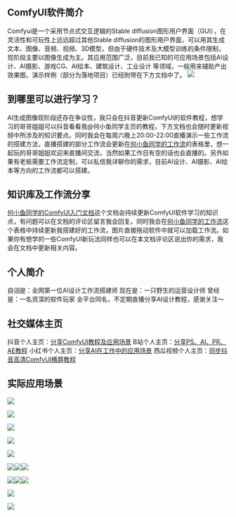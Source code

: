 ## ComfyUI软件简介

Comfyui是一个采用节点式交互逻辑的Stable diffusion图形用户界面（GUI），在灵活性和可玩性上远远超过其他Stable diffusion的图形用户界面，可以用其生成文本、图像、音频、视频、3D模型，但由于硬件技术及大模型训练的条件限制，现阶段主要以图像生成为主。其应用范围广泛，目前我已知的可应用场景包括AI设计、AI摄影、游戏CG、AI绘本、建筑设计、工业设计 等领域，一般用来辅助产出效果图，演示样例（部分为落地项目）已经附带在下方文档中了。
![](https://sli4b6l3vs.feishu.cn/space/api/box/stream/download/asynccode/?code=NTlmODFiNmFjNDM1ZjA5OWY0NjFiNTY3ZjMwODU3NTVfenRNcThLT0R1VFhhTlliQ25Qd2l1eXBRYUxjcHhKYXpfVG9rZW46S2VnY2JURFRNb1JFQjZ4NW4ydmNRUWF4bmVIXzE3MDY3MDc5OTI6MTcwNjcxMTU5Ml9WNA)

## 到哪里可以进行学习？

AI生成图像现阶段还存在争议性，我只会在抖音更新ComfyUI的软件教程，想学习的哥哥姐姐可以抖音看看我@何小鱼同学主页的教程，下方文档也会随时更新视频中所涉及的知识要点。同时我会在每周六晚上20:00-22:00直播演示一些工作流的搭建方法，直播搭建的部分工作流会更新在[何小鱼同学的工作流](https://sli4b6l3vs.feishu.cn/docx/DEAqdQR7coK5p3xwRvIc1DHlnNg?from=from_copylink)的表格里，想一起玩的哥哥姐姐欢迎来直播间交流，当然如果工作日有空的话也会直播的。另外如果有老板需要工作流定制，可以私信我详聊你的需求，目前AI设计、AI摄影、AI绘本等方向的工作流都可以搭建。

## 知识库及工作流分享

[何小鱼同学的ComfyUI入门文档](https://sli4b6l3vs.feishu.cn/docx/UORRdL8apoS0b3x1CLAc34gJnBe)这个文档会持续更新ComfyUI软件学习的知识点，有问题可以在文档的评论区留言我会回复。同时我会在[何小鱼同学的工作流](https://sli4b6l3vs.feishu.cn/docx/DEAqdQR7coK5p3xwRvIc1DHlnNg?from=from_copylink)这个表格中持续更新我搭建好的工作流，图片直接拖动软件中就可以加载工作流。如果你有想学的一些ComfyUI新玩法同样也可以在本文档评论区说出你的需求，我会在文档中更新相关内容。

## 个人简介

自诩是：全网第一位AI设计工作流搭建师
现在是：一只野生的运营设计师
曾经是：一名资深的软件玩家
全平台同名，不定期直播分享AI设计教程，感谢关注～

## 社交媒体主页

抖音个人主页：[分享ComfyUI教程及应用场景](https://www.douyin.com/user/MS4wLjABAAAAT3F8KSN4icautpv2aNyMdbFUpAmBkxBzmffNTYBHcmc)
B站个人主页：[分享PS、AI、PR、AE教程](https://space.bilibili.com/371873812)
小红书个人主页：[分享AI在工作中的应用场景](https://www.xiaohongshu.com/user/profile/5c41893d0000000005039b64?xhsshare=CopyLink&appuid=5c41893d0000000005039b64&apptime=1705247696)
西瓜视频个人主页：[同步抖音高清ComfyUI横屏教程](https://www.ixigua.com/home/2669225149733667?utm_source=xiguastudio)

## 实际应用场景

![](https://sli4b6l3vs.feishu.cn/space/api/box/stream/download/asynccode/?code=Yjc4MTcwZjcyMTFiYzc4OWRhZTE5MzM5ZDlhMmZjM2FfQ0hUeDVzQTN5VHpjQkNtR0pLMW1BQjV0U094eFNSNlRfVG9rZW46TkdYMGJLZlRQbzVnZkh4VmJwT2MySlBEbnRkXzE3MDY3MDc5OTI6MTcwNjcxMTU5Ml9WNA)

![](https://sli4b6l3vs.feishu.cn/space/api/box/stream/download/asynccode/?code=MWZkNzQ2MDJlMDY1NjY5MDI0ODFjZGFlYWJhYWVkZGRfZTZlR2dRWnRqRWxBRFZJR1o4Z3FERXlFQlJnSkdsZk5fVG9rZW46TkRUa2JwNEpxb21YYTN4Z3hSQmNxZUFkbjNjXzE3MDY3MDc5OTI6MTcwNjcxMTU5Ml9WNA)

![](https://sli4b6l3vs.feishu.cn/space/api/box/stream/download/asynccode/?code=ZjlmYmE5OGNhNWY3YjliNzVkMWUzNWM5NGRlMGE1ZDVfUGp0bXBzTXZYUTEyMTZEcXVWUUZyWDVxQ1d3QjR3eXFfVG9rZW46RlZwVmJBYUxNb09WQ1B4TEhkSmNzRVE2bmxnXzE3MDY3MDc5OTI6MTcwNjcxMTU5Ml9WNA)

![](https://sli4b6l3vs.feishu.cn/space/api/box/stream/download/asynccode/?code=MmIxN2Y4NmIyYTM1ZDYwZjE1M2U5Y2Y5Y2U1OTFkYzFfeGhOcWtrRmQ1NkhxOUVJeXRLcFljemNSQ28zMW5RS1pfVG9rZW46RHhoYWI1VXFqb2tTZkt4UHBjT2N3S0RGbjJkXzE3MDY3MDc5OTI6MTcwNjcxMTU5Ml9WNA)

![](https://sli4b6l3vs.feishu.cn/space/api/box/stream/download/asynccode/?code=NWMyYWE3NWNhOWU4YmI0MWZjOTNlYjAwNjkxNmY4N2VfZWhleUhkN1pzSlI0OHFhaHp0T3pjaXRBYUVsM3kyQ1FfVG9rZW46RVlOQWJxVEtBb2FUYUJ4NUE4T2NSZld5bnJiXzE3MDY3MDc5OTI6MTcwNjcxMTU5Ml9WNA)

![](https://sli4b6l3vs.feishu.cn/space/api/box/stream/download/asynccode/?code=NGM0YWQyMjFjZmEzZjQzOWI0NDRiY2U5MmIzMThlZTRfNzhEbmVPZDNPaFFCV1BicTY3U0Z1b1BBc0RMN2NjYVRfVG9rZW46U2U5Y2JrcW03b1Ztb3d4Vk1pdWN3MTNHbmtoXzE3MDY3MDc5OTI6MTcwNjcxMTU5Ml9WNA)![](https://sli4b6l3vs.feishu.cn/space/api/box/stream/download/asynccode/?code=NTRlYTc3ZjI1ODM3ZDFkNzdkNTlmNTVkYzA0YmVkMzZfbkFGUGFLYk9BZWhxMXBib1BmUHRkUnZyclU2aDJxSFRfVG9rZW46Q3BBWWJDZVU1b2E2ekF4Z29heWN3ZnVYbkdnXzE3MDY3MDc5OTI6MTcwNjcxMTU5Ml9WNA)![](https://sli4b6l3vs.feishu.cn/space/api/box/stream/download/asynccode/?code=YWMzZWEwZDk0YTBlNjRkYTMzNDNlMDQ0OTQ1ZjM1YWVfTWFteGJwZjd3Mnk3WFl0N3EySnBOVTJGdFpoQkZRbWVfVG9rZW46V0wzeWJDV3l2b2dPZWl4bzFXMWNncFE4blNkXzE3MDY3MDc5OTI6MTcwNjcxMTU5Ml9WNA)

![](https://sli4b6l3vs.feishu.cn/space/api/box/stream/download/asynccode/?code=ODdhYTU0OTgzNjZmODNiMDYyMDcyYWZmODdjNDM2ZDJfTXRLa240WjBRODRzQ0JJSzBXS2xjcVZ5MFpFSXU5eWxfVG9rZW46UVlyemJTNG1wb25ackl4bDExQWNlZzVybkdjXzE3MDY3MDc5OTI6MTcwNjcxMTU5Ml9WNA)![](https://sli4b6l3vs.feishu.cn/space/api/box/stream/download/asynccode/?code=NzY3ZjU0ZDBiMjU4NzdkZGQ3MzQwNDliOTg5MGYzNTBfTVdaWmtJYmNrcFA0M1VOYXROVGQ1QklmQVFscGt1ekFfVG9rZW46U2tNbGIzb0l4bzdaQXN4WWtZeGNXbUptbkdlXzE3MDY3MDc5OTI6MTcwNjcxMTU5Ml9WNA)![](https://sli4b6l3vs.feishu.cn/space/api/box/stream/download/asynccode/?code=ZjBmMWE2YmE4NjBmZWI2ZWFlNGIwNjY2YTAxNzBiMTlfa290eU5PNmM2cWlhTGhLYThXMzQ3ckw1QWNoYXpBS1pfVG9rZW46RklWT2IxQjdUbzNvd254Y2s2OGMxZlRNbkhiXzE3MDY3MDc5OTI6MTcwNjcxMTU5Ml9WNA)

![](https://sli4b6l3vs.feishu.cn/space/api/box/stream/download/asynccode/?code=OTFlNTgwOGYwY2E1N2NkZjUxOGVjNDZjZDkzNWRjZTBfdWhObXdJZUVLNUFnVjV5Vjk1YjhjZG9KWVV1VzV4Z3JfVG9rZW46QmIzWGJtendIbzhLSGV4TERKMmNqaHIybmNjXzE3MDY3MDc5OTI6MTcwNjcxMTU5Ml9WNA)

![](https://sli4b6l3vs.feishu.cn/space/api/box/stream/download/asynccode/?code=YmMyMDRkNGI4MTFhNTJmOGI3ZjJjMTA1NjJmNjU4NWNfdUhFT2xEVHFjTk1mOVVKZElxdk5sY2tGNkpzNkFhRGdfVG9rZW46UHVtMmJhQWZJbzlSNlV4N3dMVWNNdVJqbk1oXzE3MDY3MDc5OTI6MTcwNjcxMTU5Ml9WNA)




